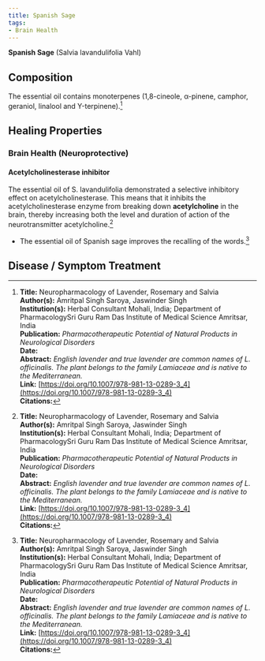 ```yaml
---
title: Spanish Sage
tags:
- Brain Health
---
```

**Spanish Sage** (Salvia lavandulifolia Vahl)

## Composition

The essential oil contains monoterpenes (1,8-cineole, α-pinene, camphor, geraniol, linalool and Υ-terpinene).[^1]

## Healing Properties

### Brain Health (Neuroprotective)

#### Acetylcholinesterase inhibitor

The essential oil of S. lavandulifolia demonstrated a selective inhibitory effect on acetylcholinesterase. This means that it inhibits the acetylcholinesterase enzyme from breaking down **acetylcholine** in the brain, thereby increasing both the level and duration of action of the neurotransmitter acetylcholine.[^1]

- The essential oil of Spanish sage improves the recalling of the words.[^1]

## Disease / Symptom Treatment

[^1]: **Title:** Neuropharmacology of Lavender, Rosemary and Salvia<br>**Author(s):** Amritpal Singh Saroya, Jaswinder Singh<br>**Institution(s):** Herbal Consultant Mohali, India; Department of PharmacologySri Guru Ram Das Institute of Medical Science Amritsar, India<br>**Publication:** <i>Pharmacotherapeutic Potential of Natural Products in Neurological Disorders</i><br>**Date:** <br>**Abstract:** <i>English lavender and true lavender are common names of L. officinalis. The plant belongs to the family Lamiaceae and is native to the Mediterranean.</i><br>**Link:** [https://doi.org/10.1007/978-981-13-0289-3_4](https://doi.org/10.1007/978-981-13-0289-3_4)<br>**Citations:**

<!-- [^1]: 
**Title:** [ ]( )<br>
**Publication:** [ ]( )<br>
**Date:** <br>
**Study Type:** Animal Study, Commentary, Human Study: In Vitro - In Vivo - In Silico, Human: Case Report, Meta Analysis, Review<br>
**Author(s):** <br>
**Institution(s):** <br>
**Abstract:** <br>
[IPFS Link](https://ipfs.io/ipfs/) -->